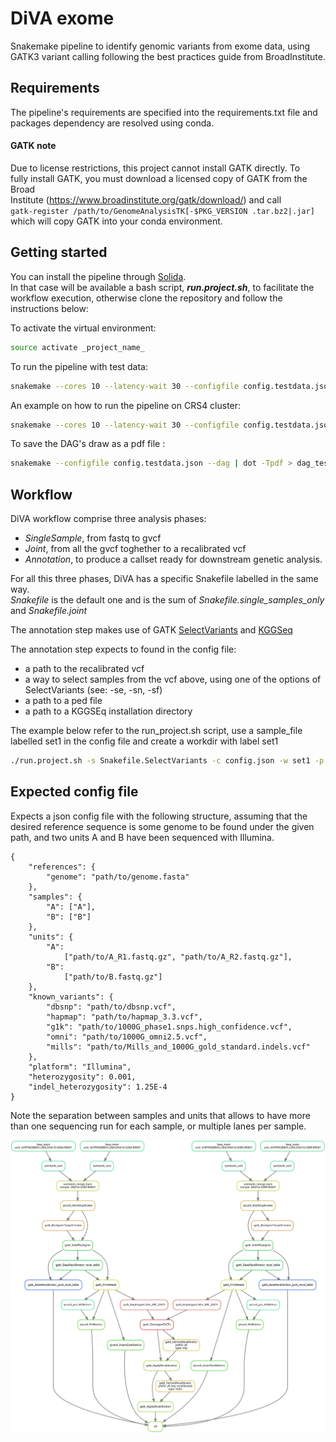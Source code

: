 # DiVA exome
Snakemake pipeline to identify genomic variants from exome data, using GATK3 
variant calling following the best practices guide from BroadInstitute.  

## Requirements
The pipeline's requirements are specified into the requirements.txt file and 
packages dependency are resolved using conda.

#### GATK note
Due to license restrictions, this project cannot install GATK directly. To  
fully install GATK, you must download a licensed copy of GATK from the Broad  
Institute (https://www.broadinstitute.org/gatk/download/) and call  
`gatk-register /path/to/GenomeAnalysisTK[-$PKG_VERSION .tar.bz2|.jar]`    
which will copy GATK into your conda environment.

## Getting started  
You can install the pipeline through [Solida](https://pypi.org/project/solida/).  
In that case will be available a bash script, _**run.project.sh**_, to 
facilitate the workflow execution, otherwise clone the repository and follow 
the instructions below:  

To activate the virtual environment:  
```bash
source activate _project_name_
```

To run the pipeline with test data:  
```bash
snakemake --cores 10 --latency-wait 30 --configfile config.testdata.json
```

An example on how to run the pipeline on CRS4 cluster:  
```bash
snakemake --cores 10 --latency-wait 30 --configfile config.testdata.json --drmaa ' -S /bin/bash -l entu=1 -l centos7=1 -l exclusive=1 -V' --jobs 32
```

To save the DAG's draw as a pdf file :  
```bash
snakemake --configfile config.testdata.json --dag | dot -Tpdf > dag_testdata.pdf
```

## Workflow
DiVA workflow comprise three analysis phases:
 * _SingleSample_, from fastq to gvcf  
 * _Joint_, from all the gvcf toghether to a recalibrated vcf  
 * _Annotation_, to produce a callset ready for downstream genetic analysis.  
  
For all this three phases, DiVA has a specific Snakefile labelled in the 
same way.  
_Snakefile_ is the default one and is the sum of _Snakefile.single_samples_only_ 
and _Snakefile.joint_

The annotation step makes use of GATK [SelectVariants](https://software.broadinstitute.org/gatk/documentation/tooldocs/3.8-0/org_broadinstitute_gatk_tools_walkers_variantutils_SelectVariants.php) 
and [KGGSeq](http://grass.cgs.hku.hk/limx/kggseq/)

The annotation step expects to found in the config file:
 * a path to the recalibrated vcf  
 * a way to select samples from the vcf above, using one of the options of 
 SelectVariants (see: -se, -sn, -sf)  
 * a path to a ped file  
 * a path to a KGGSEq installation directory  
 
The example below refer to the run_project.sh script, use a sample_file 
labelled set1 in the config file and create a workdir with label set1 
```bash
./run.project.sh -s Snakefile.SelectVariants -c config.json -w set1 -p '--config samples_set=set1'
```


## Expected config file
Expects a json config file with the following structure, assuming that the
desired reference sequence is some genome
to be found under the given path, and two units A and B have been sequenced with Illumina.

```
{
    "references": {
        "genome": "path/to/genome.fasta"
    },
    "samples": {
        "A": ["A"],
        "B": ["B"]
    },
    "units": {
        "A":
            ["path/to/A_R1.fastq.gz", "path/to/A_R2.fastq.gz"],
        "B":
            ["path/to/B.fastq.gz"]
    },
    "known_variants": {
        "dbsnp": "path/to/dbsnp.vcf",
        "hapmap": "path/to/hapmap_3.3.vcf",
        "g1k": "path/to/1000G_phase1.snps.high_confidence.vcf",
        "omni": "path/to/1000G_omni2.5.vcf",
        "mills": "path/to/Mills_and_1000G_gold_standard.indels.vcf"
    },
    "platform": "Illumina",
    "heterozygosity": 0.001,
    "indel_heterozygosity": 1.25E-4
}
```

Note the separation between samples and units that allows to have more than
one sequencing run for each sample, or multiple lanes per sample.

![Workflow](./images/dag.svg)